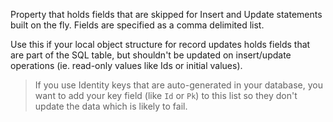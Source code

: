 ﻿Property that holds fields that are skipped for Insert and Update statements built on the fly. Fields are specified as a comma delimited list.

Use this if your local object structure for record updates holds fields that are part of the SQL table, but shouldn't be updated on insert/update operations (ie. read-only values like Ids or initial values).

> If you use Identity keys  that are auto-generated in your database, you want to add your key field (like `Id` or `Pk`) to this list so they don't update the data which is likely to fail.